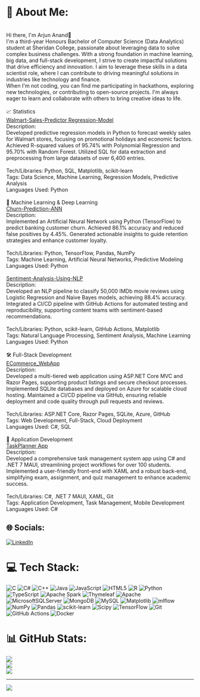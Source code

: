 # 💫 About Me:
<br>Hi there, I'm Arjun Anand👋<br>I'm a third-year Honours Bachelor of Computer Science (Data Analytics) student at Sheridan College, passionate about leveraging data to solve complex business challenges. With a strong foundation in machine learning, big data, and full-stack development, I strive to create impactful solutions that drive efficiency and innovation. I aim to leverage these skills in a data scientist role, where I can contribute to driving meaningful solutions in industries like technology and finance.<br>When I'm not coding, you can find me participating in hackathons, exploring new technologies, or contributing to open-source projects. I'm always eager to learn and collaborate with others to bring creative ideas to life.<br><br>📈 Statistics<br>[Walmart-Sales-Predictor Regression-Model](https://github.com/arjunanxnd/Walmart-Sales-Predictor---Regression-Model)<br>Description:<br>Developed predictive regression models in Python to forecast weekly sales for Walmart stores, focusing on promotional holidays and economic factors. Achieved R-squared values of 95.74% with Polynomial Regression and 95.70% with Random Forest. Utilized SQL for data extraction and preprocessing from large datasets of over 6,400 entries.<br><br>Tech/Libraries: Python, SQL, Matplotlib, scikit-learn<br>Tags: Data Science, Machine Learning, Regression Models, Predictive Analysis<br>Languages Used: Python<br><br>🤖 Machine Learning & Deep Learning<br>[Churn-Prediction-ANN](https://github.com/arjunanxnd/Churn-Prediction-ANN)<br>Description:<br>Implemented an Artificial Neural Network using Python (TensorFlow) to predict banking customer churn. Achieved 86.1% accuracy and reduced false positives by 4.45%. Generated actionable insights to guide retention strategies and enhance customer loyalty.<br><br>Tech/Libraries: Python, TensorFlow, Pandas, NumPy<br>Tags: Machine Learning, Artificial Neural Networks, Predictive Modeling<br>Languages Used: Python<br><br>[Sentiment-Analysis-Using-NLP](https://github.com/arjunanxnd/Sentiment-Analysis-Using-NLP)<br>Description:<br>Developed an NLP pipeline to classify 50,000 IMDb movie reviews using Logistic Regression and Naive Bayes models, achieving 88.4% accuracy. Integrated a CI/CD pipeline with GitHub Actions for automated testing and reproducibility, supporting content teams with sentiment-based recommendations.<br><br>Tech/Libraries: Python, scikit-learn, GitHub Actions, Matplotlib<br>Tags: Natural Language Processing, Sentiment Analysis, Machine Learning<br>Languages Used: Python<br><br>🛠️ Full-Stack Development<br>[ECommerce_WebApp](https://github.com/arjunanxnd/ECommerce_WebApp)<br>Description:<br>Developed a multi-tiered web application using ASP.NET Core MVC and Razor Pages, supporting product listings and secure checkout processes. Implemented SQLite databases and deployed on Azure for scalable cloud hosting. Maintained a CI/CD pipeline via GitHub, ensuring reliable deployment and code quality through pull requests and reviews.<br><br>Tech/Libraries: ASP.NET Core, Razor Pages, SQLite, Azure, GitHub<br>Tags: Web Development, Full-Stack, Cloud Deployment<br>Languages Used: C#, SQL<br><br>📱 Application Development<br>[TaskPlanner App](https://github.com/arjunanxnd/TaskPlanner.App)<br>Description:<br>Developed a comprehensive task management system app using C# and .NET 7 MAUI, streamlining project workflows for over 100 students. Implemented a user-friendly front-end with XAML and a robust back-end, simplifying exam, assignment, and quiz management to enhance academic success.<br><br>Tech/Libraries: C#, .NET 7 MAUI, XAML, Git<br>Tags: Application Development, Task Management, Mobile Development<br>Languages Used: C#


## 🌐 Socials:
[![LinkedIn](https://img.shields.io/badge/LinkedIn-%230077B5.svg?logo=linkedin&logoColor=white)](https://linkedin.com/in/anandarjun) 

# 💻 Tech Stack:
![C](https://img.shields.io/badge/c-%2300599C.svg?style=for-the-badge&logo=c&logoColor=white) ![C#](https://img.shields.io/badge/c%23-%23239120.svg?style=for-the-badge&logo=csharp&logoColor=white) ![C++](https://img.shields.io/badge/c++-%2300599C.svg?style=for-the-badge&logo=c%2B%2B&logoColor=white) ![Java](https://img.shields.io/badge/java-%23ED8B00.svg?style=for-the-badge&logo=openjdk&logoColor=white) ![JavaScript](https://img.shields.io/badge/javascript-%23323330.svg?style=for-the-badge&logo=javascript&logoColor=%23F7DF1E) ![HTML5](https://img.shields.io/badge/html5-%23E34F26.svg?style=for-the-badge&logo=html5&logoColor=white) ![R](https://img.shields.io/badge/r-%23276DC3.svg?style=for-the-badge&logo=r&logoColor=white) ![Python](https://img.shields.io/badge/python-3670A0?style=for-the-badge&logo=python&logoColor=ffdd54) ![TypeScript](https://img.shields.io/badge/typescript-%23007ACC.svg?style=for-the-badge&logo=typescript&logoColor=white) ![Apache Spark](https://img.shields.io/badge/Apache%20Spark-FDEE21?style=for-the-badge&logo=apachespark&logoColor=black) ![Thymeleaf](https://img.shields.io/badge/Thymeleaf-%23005C0F.svg?style=for-the-badge&logo=Thymeleaf&logoColor=white) ![Apache](https://img.shields.io/badge/apache-%23D42029.svg?style=for-the-badge&logo=apache&logoColor=white) ![MicrosoftSQLServer](https://img.shields.io/badge/Microsoft%20SQL%20Server-CC2927?style=for-the-badge&logo=microsoft%20sql%20server&logoColor=white) ![MongoDB](https://img.shields.io/badge/MongoDB-%234ea94b.svg?style=for-the-badge&logo=mongodb&logoColor=white) ![MySQL](https://img.shields.io/badge/mysql-4479A1.svg?style=for-the-badge&logo=mysql&logoColor=white) ![Matplotlib](https://img.shields.io/badge/Matplotlib-%23ffffff.svg?style=for-the-badge&logo=Matplotlib&logoColor=black) ![mlflow](https://img.shields.io/badge/mlflow-%23d9ead3.svg?style=for-the-badge&logo=numpy&logoColor=blue) ![NumPy](https://img.shields.io/badge/numpy-%23013243.svg?style=for-the-badge&logo=numpy&logoColor=white) ![Pandas](https://img.shields.io/badge/pandas-%23150458.svg?style=for-the-badge&logo=pandas&logoColor=white) ![scikit-learn](https://img.shields.io/badge/scikit--learn-%23F7931E.svg?style=for-the-badge&logo=scikit-learn&logoColor=white) ![Scipy](https://img.shields.io/badge/SciPy-%230C55A5.svg?style=for-the-badge&logo=scipy&logoColor=%white) ![TensorFlow](https://img.shields.io/badge/TensorFlow-%23FF6F00.svg?style=for-the-badge&logo=TensorFlow&logoColor=white) ![Git](https://img.shields.io/badge/git-%23F05033.svg?style=for-the-badge&logo=git&logoColor=white) ![GitHub Actions](https://img.shields.io/badge/github%20actions-%232671E5.svg?style=for-the-badge&logo=githubactions&logoColor=white) ![Docker](https://img.shields.io/badge/docker-%230db7ed.svg?style=for-the-badge&logo=docker&logoColor=white)
# 📊 GitHub Stats:
![](https://github-readme-stats.vercel.app/api?username=arjunanxnd&theme=dark&hide_border=false&include_all_commits=false&count_private=false)<br/>
![](https://github-readme-streak-stats.herokuapp.com/?user=arjunanxnd&theme=dark&hide_border=false)<br/>
![](https://github-readme-stats.vercel.app/api/top-langs/?username=arjunanxnd&theme=dark&hide_border=false&include_all_commits=false&count_private=false&layout=compact)

---
[![](https://visitcount.itsvg.in/api?id=arjunanxnd&icon=0&color=0)](https://visitcount.itsvg.in)

<!-- Proudly created with GPRM ( https://gprm.itsvg.in ) -->
